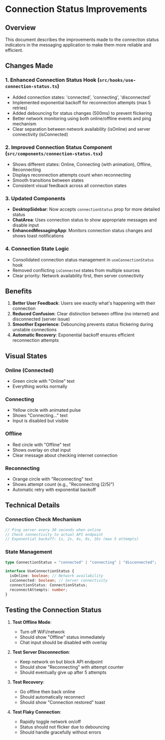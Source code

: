 # Connection Status Improvements

## Overview

This document describes the improvements made to the connection status indicators in the messaging application to make them more reliable and efficient.

## Changes Made

### 1. Enhanced Connection Status Hook (`src/hooks/use-connection-status.ts`)

- Added connection states: 'connected', 'connecting', 'disconnected'
- Implemented exponential backoff for reconnection attempts (max 5 retries)
- Added debouncing for status changes (500ms) to prevent flickering
- Better network monitoring using both online/offline events and ping mechanism
- Clear separation between network availability (isOnline) and server connectivity (isConnected)

### 2. Improved Connection Status Component (`src/components/connection-status.tsx`)

- Shows different states: Online, Connecting (with animation), Offline, Reconnecting
- Displays reconnection attempts count when reconnecting
- Smooth transitions between states
- Consistent visual feedback across all connection states

### 3. Updated Components

- **DesktopSidebar**: Now accepts `connectionStatus` prop for more detailed status
- **ChatArea**: Uses connection status to show appropriate messages and disable input
- **EnhancedMessagingApp**: Monitors connection status changes and shows toast notifications

### 4. Connection State Logic

- Consolidated connection status management in `useConnectionStatus` hook
- Removed conflicting `isConnected` states from multiple sources
- Clear priority: Network availability first, then server connectivity

## Benefits

1. **Better User Feedback**: Users see exactly what's happening with their connection
2. **Reduced Confusion**: Clear distinction between offline (no internet) and disconnected (server issue)
3. **Smoother Experience**: Debouncing prevents status flickering during unstable connections
4. **Automatic Recovery**: Exponential backoff ensures efficient reconnection attempts

## Visual States

### Online (Connected)

- Green circle with "Online" text
- Everything works normally

### Connecting

- Yellow circle with animated pulse
- Shows "Connecting..." text
- Input is disabled but visible

### Offline

- Red circle with "Offline" text
- Shows overlay on chat input
- Clear message about checking internet connection

### Reconnecting

- Orange circle with "Reconnecting" text
- Shows attempt count (e.g., "Reconnecting (2/5)")
- Automatic retry with exponential backoff

## Technical Details

### Connection Check Mechanism

```typescript
// Ping server every 30 seconds when online
// Check connectivity to actual API endpoint
// Exponential backoff: 1s, 2s, 4s, 8s, 16s (max 5 attempts)
```

### State Management

```typescript
type ConnectionStatus = "connected" | "connecting" | "disconnected";

interface UseConnectionStatus {
  isOnline: boolean; // Network availability
  isConnected: boolean; // Server connectivity
  connectionStatus: ConnectionStatus;
  reconnectAttempts: number;
}
```

## Testing the Connection Status

1. **Test Offline Mode**:

   - Turn off WiFi/network
   - Should show "Offline" status immediately
   - Chat input should be disabled with overlay

2. **Test Server Disconnection**:

   - Keep network on but block API endpoint
   - Should show "Reconnecting" with attempt counter
   - Should eventually give up after 5 attempts

3. **Test Recovery**:

   - Go offline then back online
   - Should automatically reconnect
   - Should show "Connection restored" toast

4. **Test Flaky Connection**:
   - Rapidly toggle network on/off
   - Status should not flicker due to debouncing
   - Should handle gracefully without errors
